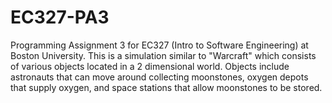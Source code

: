 # EC327-PA3
Programming Assignment 3 for EC327 (Intro to Software Engineering) at Boston University. This is a simulation similar to "Warcraft" which consists of various objects located in a 2 dimensional world. Objects include astronauts that can move around collecting moonstones, oxygen depots that supply oxygen, and space stations that allow moonstones to be stored. 
